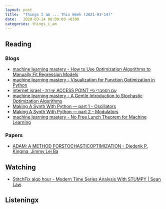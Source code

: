 ```yaml
---
layout: post
title:  "Things I am ... This Week (2021-03-14)"
date:   2020-03-14 00:00:00 +0300
categories: things_i_am
---
```


<!-- # Things I am ... This Week   -->

## Reading

### Blogs

- [machine learning mastery - How to Use Optimization Algorithms to Manually Fit Regression Models][mlm1]
- [machine learning mastery - Visualization for Function Optimization in Python][mlm2]
- [internet israel - יצירת ACCESS POINT עם רספברי פיי][il1]
- [machine learning mastery - A Gentle Introduction to Stochastic Optimization Algorithms][mlm3]
- [Making A Synth With Python — part 1 - Oscillators][synth1]
- [Making A Synth With Python — part 2 - Modulators][synth1]
- [machine learning mastery - No Free Lunch Theorem for Machine Learning][mlm4]

### Papers

- [ADAM: A METHOD  FORSTOCHASTICOPTIMIZATION - Diederik P. Kingma, Jimmy Lei Ba][adam1]

## Watching

- [StitchFix algo hour - Modern Time Series Analysis With STUMPY | Sean Law][st1]

## Listeningx

[mlm1]:https://machinelearningmastery.com/optimize-regression-models/
[mlm2]:https://machinelearningmastery.com/visualization-for-function-optimization-in-python/
[st1]:https://multithreaded.stitchfix.com/blog/2020/09/22/sean-law-algo-hour-video/
[il1]:https://internet-israel.com/%d7%9e%d7%93%d7%a8%d7%99%d7%9b%d7%99%d7%9d/raspberrypi/%d7%99%d7%a6%d7%99%d7%a8%d7%aa-access-point-%d7%a2%d7%9d-%d7%a8%d7%a1%d7%a4%d7%91%d7%a8%d7%99-%d7%a4%d7%99%d7%99/
[adam1]:https://arxiv.org/pdf/1412.6980.pdf
[mlm3]:https://machinelearningmastery.com/stochastic-optimization-for-machine-learning/
[synth1]:https://python.plainenglish.io/making-a-synth-with-python-oscillators-2cb8e68e9c3b
[synth2]:https://python.plainenglish.io/build-your-own-python-synthesizer-part-2-66396f6dad81
[mlm4]:https://machinelearningmastery.com/no-free-lunch-theorem-for-machine-learning/